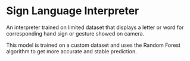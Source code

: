 # Sign Language Interpreter
An interpreter trained on limited dataset that displays a letter or word for corresponding hand sign or gesture showed on camera.

This model is trained on a custom dataset and uses the Random Forest algorithm to get more accurate and stable prediction.

